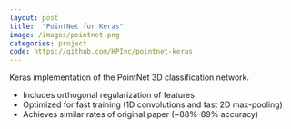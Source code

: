 ```yaml
---
layout: post
title:  "PointNet for Keras"
image: /images/pointnet.png
categories: project
code: https://github.com/HPInc/pointnet-keras
---
```

Keras implementation of the PointNet 3D classification network.
- Includes orthogonal regularization of features
- Optimized for fast training (1D convolutions and fast 2D max-pooling)
- Achieves similar rates of original paper (~88%-89% accuracy)